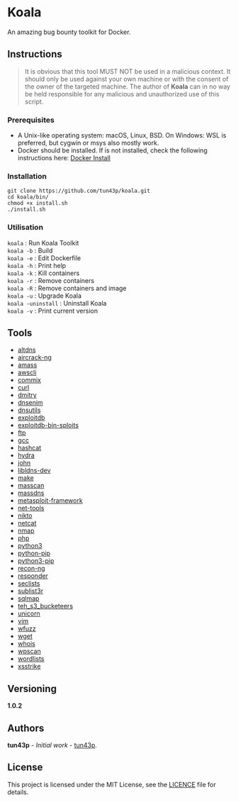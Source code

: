 # Koala

An amazing bug bounty toolkit for Docker.

## Instructions

> It is obvious that this tool MUST NOT be used in a malicious context. It should only be used against your own machine or with the consent of the owner of the targeted machine. The author of **Koala** can in no way be held responsible for any malicious and unauthorized use of this script.

### Prerequisites

- A Unix-like operating system: macOS, Linux, BSD. On Windows: WSL is preferred, but cygwin or msys also mostly work.
- Docker should be installed. If is not installed, check the following instructions here: [Docker Install](https://docs.docker.com/install/)

### Installation

```
git clone https://github.com/tun43p/koala.git
cd koala/bin/
chmod +x install.sh
./install.sh
```

### Utilisation

`koala` : Run Koala Toolkit <br/>
`koala -b` : Build <br/>
`koala -e` : Edit Dockerfile <br/>
`koala -h` : Print help <br/>
`koala -k` : Kill containers <br/>
`koala -r` : Remove containers<br/>
`koala -R` : Remove containers and image <br />
`koala -u` : Upgrade Koala <br />
`koala -uninstall` : Uninstall Koala <br />
`koala -v` : Print current version

## Tools

- [altdns](https://github.com/infosec-au/altdns)
- [aircrack-ng](https://github.com/aircrack-ng/aircrack-ng)
- [amass](https://github.com/OWASP/Amass)
- [awscli](https://github.com/aws/aws-cli)
- [commix](https://github.com/commixproject/commix)
- [curl](https://github.com/curl/curl)
- [dmitry](https://github.com/jaygreig86/dmitry)
- [dnsenim](https://github.com/fwaeytens/dnsenum)
- [dnsutils](https://packages.debian.org/fr/jessie/dnsutils)
- [exploitdb](https://github.com/offensive-security/exploitdb)
- [exploitdb-bin-sploits](https://github.com/offensive-security/exploitdb-bin-sploits)
- [ftp](https://packages.debian.org/jessie/ftp)
- [gcc](https://packages.debian.org/jessie/gcc)
- [hashcat](https://github.com/hashcat/hashcat)
- [hydra](https://github.com/ory/hydra)
- [john](https://github.com/magnumripper/JohnTheRipper)
- [libldns-dev](https://packages.debian.org/sid/libldns-dev)
- [make](https://packages.debian.org/buster/make)
- [masscan](https://github.com/robertdavidgraham/masscan)
- [massdns](https://github.com/blechschmidt/massdns)
- [metasploit-framework](https://github.com/rapid7/metasploit-framework)
- [net-tools](https://packages.debian.org/stretch/net-tools)
- [nikto](https://github.com/sullo/nikto)
- [netcat](https://packages.debian.org/jessie/netcat)
- [nmap](https://github.com/nmap/nmap)
- [php](https://github.com/php)
- [python3](https://www.python.org/)
- [python-pip](https://www.python.org/)
- [python3-pip](https://www.python.org/)
- [recon-ng](https://github.com/lanmaster53/recon-ng)
- [responder](https://github.com/lgandx/Responder/)
- [seclists](https://github.com/danielmiessler/SecLists)
- [sublist3r](https://github.com/aboul3la/Sublist3r)
- [sqlmap](https://github.com/sqlmapproject/sqlmap)
- [teh_s3_bucketeers](https://github.com/tomdev/teh_s3_bucketeers)
- [unicorn](http://www.unicornscan.org/)
- [vim](https://github.com/vim/vim)
- [wfuzz](https://github.com/xmendez/wfuzz)
- [wget](https://github.com/mirror/wget)
- [whois](https://github.com/weppos/whois)
- [wpscan](https://github.com/wpscanteam/wpscan)
- [wordlists](https://tools.kali.org/password-attacks/wordlists)
- [xsstrike](https://github.com/s0md3v/XSStrike)

## Versioning

**1.0.2**

## Authors

**tun43p** - _Initial work_ - [tun43p](https://github.com/tun43p).

## License

This project is licensed under the MIT License, see the [LICENCE](LICENSE) file for details.
